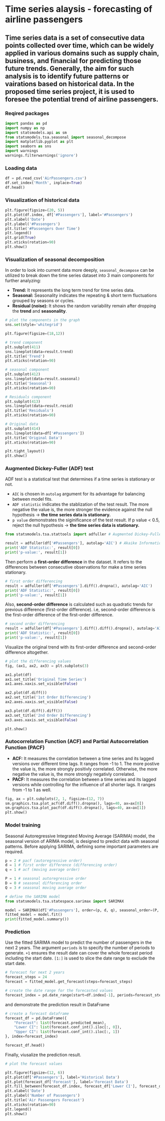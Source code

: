# Time series alaysis - forecasting of airline passengers

Time series data is a set of consecutive data points collected over time, which can be widely applied in various domains such as supply chain, business, and financial for predicting those future trends. Generally, the aim for such analysis is to identify future patterns or vairations based on historical data. In the proposed time series project, it is used to foresee the potential trend of airline passengers.
---
### Reqired packages
```python
import pandas as pd
import numpy as np
import statsmodels.api as sm
from statsmodels.tsa.seasonal import seasonal_decompose
import matplotlib.pyplot as plt
import seaborn as sns
import warnings
warnings.filterwarnings('ignore')
```
### Loading data
```python
df = pd.read_csv('AirPassengers.csv')
df.set_index('Month', inplace=True)
df.head()
```
### Visualization of historical data
```python
plt.figure(figsize=(20, 5))
plt.plot(df.index, df['#Passengers'], label='#Passengers')
plt.xlabel('Date')
plt.ylabel('#Passengers')
plt.title('#Passengers Over Time')
plt.legend()
plt.grid(True)
plt.xticks(rotation=90)
plt.show()
```
### Visualization of seasonal decomposition
In order to look into current data more deeply, `seasonal_decompose` can be utilized to break down the time series dataset into 3 main components for further analyzing:
* **Trend:** It represents the long term trend for time series data.
* **Seasonal:** Seasonality indicates the repeating & short term fluctuations grouped by seasons or cycles.
* **Residual (noise):** It shows the random variability remain after dropping the **trend** and **seasonality**.
```python
# plot the components in the graph
sns.set(style='whitegrid')

plt.figure(figsize=(18,12))

# trend component
plt.subplot(411)
sns.lineplot(data=result.trend)
plt.title('Trend')
plt.xticks(rotation=90)

# seasonal component
plt.subplot(412)
sns.lineplot(data=result.seasonal)
plt.title('Seasonal')
plt.xticks(rotation=90)

# Residuals component
plt.subplot(413)
sns.lineplot(data=result.resid)
plt.title('Residuals')
plt.xticks(rotation=90)

# Original data
plt.subplot(414)
sns.lineplot(data=df['#Passengers'])
plt.title('Original Data')
plt.xticks(rotation=90)

plt.tight_layout()
plt.show()
```
### Augmented Dickey-Fuller (ADF) test
ADF test is a statistical test that determines if a time series is stationary or not. 
* `AIC` is chosen in `autolag` argument for its advantage for balancing between model fits.
* `ADF statistic` indicates the stablization of the test result. The more negative the value is, the more stronger the evidence against the null hypothesis -> __the time series data is stationary.__
* `p value` demonstrates the siginificance of the test result. If p value < 0.5, reject the null hypothesis -> __the time series data is stationary.__
```python
from statsmodels.tsa.stattools import adfuller # Augmented Dickey-Fuller Test

result = adfuller(df['#Passengers'], autolag='AIC') # Akaike Information Criterion
print('ADF Statistic:', result[0])
print('p-value:', result[1])
```
Then perform a **first-order difference** in the dataset. It refers to the differences between consecutive observations for make a time series stationary.
```python
# first order differencing
result = adfuller(df['#Passengers'].diff().dropna(), autolag='AIC')
print('ADF Statistic:', result[0])
print('p-value:', result[1])
``` 
Also, **second-order difference** is calculated such as quadratic trends for previous difference (first-order difference). i.e, second-order difference is the first-order difference of the first-order difference.
```python
# second order differencing
result = adfuller(df['#Passengers'].diff().diff().dropna(), autolag='AIC')
print('ADF Statistic:', result[0])
print('p-value:', result[1])
```
Visualize the original trend with its first-order difference and second-order difference altogether.
```python
# plot the differencing values
fig, (ax1, ax2, ax3) = plt.subplots(3)

ax1.plot(df)
ax1.set_title('Original Time Series')
ax1.axes.xaxis.set_visible(False)

ax2.plot(df.diff())
ax2.set_title('1st Order Differencing')
ax2.axes.xaxis.set_visible(False)

ax3.plot(df.diff().diff())
ax3.set_title('2nd Order Differencing')
ax3.axes.xaxis.set_visible(False)

plt.show()
```
### Autocorrelation Function (ACF) and Partial Autocorrelation Function (PACF)
* **ACF:** It measures the correlation between a time series and its lagged versions over different time lags. It ranges from -1 to 1. The more postive the value is, the more strongly positivly correlated. Otherwise, the more negative the value is, the more strongly negativly correlated.
* **PACF:** It measures the correlation between a time series and its lagged versions while controlling for the influence of all shorter lags. It ranges from -1 to 1 as well.
```python
fig, ax = plt.subplots(2, 1, figsize=(12, 7))
sm.graphics.tsa.plot_acf(df.diff().dropna(), lags=40, ax=ax[0])
sm.graphics.tsa.plot_pacf(df.diff().dropna(), lags=40, ax=ax[1])
plt.show()
```

### Model training
Seasonal Autoregressive Integrated Moving Average (SARIMA) model, the seasonal version of ARIMA model, is designed to predict data with seasonal patterns. Before applying SARIMA, defining some important parameters are required.
```python
p = 2 # pacf (autoregressive order)
d = 1 # first order difference (differencing order)
q = 1 # acf (moving average order)

P = 1 # seasonal autoregressive order
D = 0 # seasonal differencing order
Q = 3 # seasonal moving average order

# define the SARIMA model
from statsmodels.tsa.statespace.sarimax import SARIMAX

model = SARIMAX(df['#Passengers'], order=(p, d, q), seasonal_order=(P, D, Q, seasonal_period))
fitted_model = model.fit()
print(fitted_model.summary())
```
### Prediction
Use the fitted SARIMA model to predict the number of passengers in the next 2 years.
The argument `periods` is to specify the number of periods to generate. `+1` ensures the result date can cover the whole forecast period including the start date.
`[1:]` is used to slice the date range to exclude the start date.
```python
# forecast for next 2 years
forecast_steps = 24
forecast = fitted_model.get_forecast(steps=forecast_steps)

# create the date range for the forecasted values
forecast_index = pd.date_range(start=df.index[-1], periods=forecast_steps+1, freq='M')[1:].strftime('%Y-%m') # remove start date
```
and demonstrate the prediction result in DataFrame
```python
# create a forecast dataframe
forecast_df = pd.DataFrame({
    "Forecast": list(forecast.predicted_mean),
    "Lower CI": list(forecast.conf_int().iloc[:, 0]),
    "Upper CI": list(forecast.conf_int().iloc[:, 1])
}, index=forecast_index)

forecast_df.head()
```
Finally, viusalize the prediction result.
```python
# plot the forecast values

plt.figure(figsize=(12, 6))
plt.plot(df['#Passengers'], label='Historical Data')
plt.plot(forecast_df['Forecast'], label='Forecast Data')
plt.fill_between(forecast_df.index, forecast_df['Lower CI'], forecast_df['Upper CI'], color='k', alpha=0.1)
plt.xlabel('Date')
plt.ylabel('Number of Passengers')
plt.title('Air Passengers Forecast')
plt.xticks(rotation=90)
plt.legend()
plt.show()
```